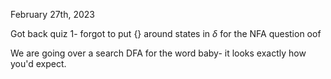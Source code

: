 February 27th, 2023

Got back quiz 1- forgot to put $\{\}$ around states in $\delta$ for the NFA question oof

We are going over a search DFA for the word baby- it looks exactly how you'd expect.
